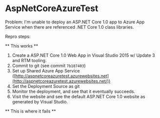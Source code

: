 # AspNetCoreAzureTest

Problem: I'm unable to deploy an ASP.NET Core 1.0 app to Azure App Service when there are referenced .NET Core 1.0 class libraries.

Repro steps:

** This works **
1) Create a ASP.NET Core 1.0 Web App in Visual Studio 2015 w/ Update 3 and RTM tooling.
2) Commit to git (see commit `7b187403`)
3) Set up Shared Azure App Service ([http://aspnetcoreazuretest.azurewebsites.net](http://aspnetcoreazuretest.azurewebsites.net/))
4) Set the Deployment Source as git
5) Monitor the deployment, and see that it eventually succeeds.
6) Visit the website and see the default ASP.NET Core 1.0 website as generated by Visual Studio.

** This is where it fails **
